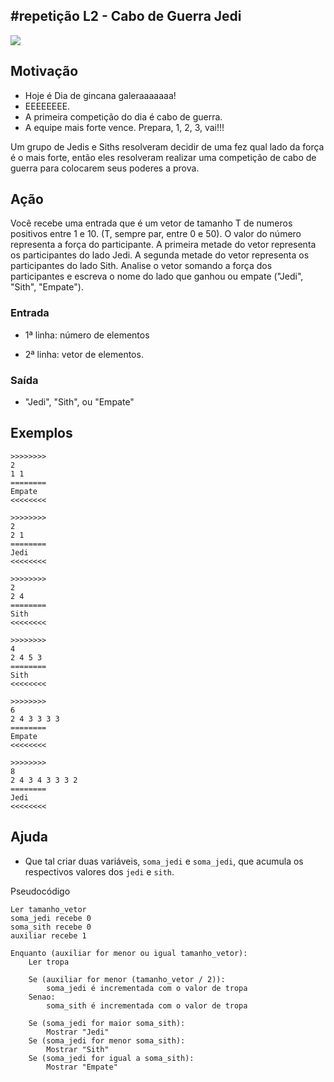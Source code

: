 ## #repetição L2 - Cabo de Guerra Jedi


![](https://raw.githubusercontent.com/qxcodefup/moodle/master/base/048/__capa.jpg)

## Motivação

* Hoje é Dia de gincana galeraaaaaaa!
* EEEEEEEE.
* A primeira competição do dia é cabo de guerra.
* A equipe mais forte vence. Prepara, 1, 2, 3, vai!!!

Um grupo de Jedis e Siths resolveram decidir de uma fez qual lado da força é o mais forte, então eles resolveram realizar uma competição de cabo de guerra para colocarem seus poderes a prova.

## Ação

Você recebe uma entrada que é um vetor de tamanho T de numeros positivos entre 1 e 10. (T, sempre par, entre 0 e 50). O valor do número representa a força do participante. A primeira metade do vetor representa os participantes do lado Jedi. A segunda metade do vetor representa os participantes do lado Sith. Analise o vetor somando a força dos participantes e escreva o nome do lado que ganhou ou empate ("Jedi", "Sith", "Empate").

### Entrada

* 1ª linha: número de elementos
 
* 2ª linha: vetor de elementos.

### Saída

* "Jedi", "Sith", ou "Empate"

## Exemplos

```
>>>>>>>>
2
1 1
========
Empate
<<<<<<<<

>>>>>>>>
2
2 1
========
Jedi
<<<<<<<<

>>>>>>>>
2
2 4
========
Sith
<<<<<<<<

>>>>>>>>
4
2 4 5 3
========
Sith
<<<<<<<<

>>>>>>>>
6
2 4 3 3 3 3
========
Empate
<<<<<<<<

>>>>>>>>
8
2 4 3 4 3 3 3 2
========
Jedi
<<<<<<<<
```

## Ajuda

- Que tal criar duas variáveis, `soma_jedi` e `soma_jedi`, que acumula os respectivos valores dos `jedi` e `sith`. 

Pseudocódigo

```
Ler tamanho_vetor
soma_jedi recebe 0
soma_sith recebe 0
auxiliar recebe 1

Enquanto (auxiliar for menor ou igual tamanho_vetor):
    Ler tropa

    Se (auxiliar for menor (tamanho_vetor / 2)):
        soma_jedi é incrementada com o valor de tropa
    Senao:
        soma_sith é incrementada com o valor de tropa

    Se (soma_jedi for maior soma_sith):
        Mostrar "Jedi"
    Se (soma_jedi for menor soma_sith):
        Mostrar "Sith"
    Se (soma_jedi for igual a soma_sith):
        Mostrar "Empate"
```
